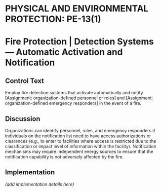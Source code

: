 # PHYSICAL AND ENVIRONMENTAL PROTECTION: PE-13(1)
# Fire Protection | Detection Systems — Automatic Activation and Notification

## Control Text

Employ fire detection systems that activate automatically and notify [Assignment: organization-defined personnel or roles] and [Assignment: organization-defined emergency responders] in the event of a fire.

## Discussion

Organizations can identify personnel, roles, and emergency responders if individuals on the notification list need to have access authorizations or clearances (e.g., to enter to facilities where access is restricted due to the classification or impact level of information within the facility). Notification mechanisms may require independent energy sources to ensure that the notification capability is not adversely affected by the fire.

## Implementation

_(add implementation details here)_